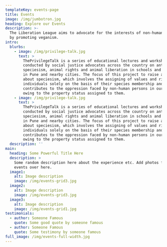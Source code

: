 ```yaml
---
templateKey: events-page
title: Events
image: /img/jumbotron.jpg
heading: Explore our Events
description: >-
  The Liberation League aims to advocate for the interests of non-human persons
  by promoting veganism.
intro:
  blurbs:
    - image: /img/privilege-talk.jpg
      text: >
        ThePrivilegeTalk is a series of educational lectures and workshops
        conducted by social justice advocates across the country on anti-
        speciesism, animal rights and animal liberation in schools and colleges
        in Pune and nearby cities. The focus of this project to raise awareness
        about speciesism, which involves the assigning of values and rights to
        individuals solely on the basis of their species membership and how it
        contributes to the oppression faced by non-human persons in our society
        owing to the property status assigned to them.
    - image: /img/privilege-talk.jpg
      text: >
        ThePrivilegeTalk is a series of educational lectures and workshops
        conducted by social justice advocates across the country on anti-
        speciesism, animal rights and animal liberation in schools and colleges
        in Pune and nearby cities. The focus of this project to raise awareness
        about speciesism, which involves the assigning of values and rights to
        individuals solely on the basis of their species membership and how it
        contributes to the oppression faced by non-human persons in our society
        owing to the property status assigned to them.
  description: ''
main:
  heading: Some Powerful Title Here
  description: >
    Some random description here about the experience etc. Add photos from real
    events over here.
  image1:
    alt: Image description
    image: /img/events-grid3.jpg
  image2:
    alt: Image description
    image: /img/events-grid3.jpg
  image3:
    alt: Image description
    image: /img/events-grid1.jpg
testimonials:
  - author: Someone Famous
    quote: Some good quote by someone famous
  - author: Someone Famous
    quote: Some testimony by someone famous
full_image: /img/events-full-width.jpg
---
```



